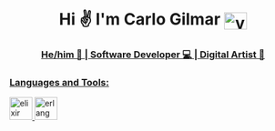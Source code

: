 <h1 align="center">Hi ✌️ I'm Carlo Gilmar <a href="https://twitter.com/visual_partner" target="blank"><img align="center" src="https://raw.githubusercontent.com/rahuldkjain/github-profile-readme-generator/master/src/images/icons/Social/twitter.svg" alt="visual_partner" height="30" width="40" /> </h1>
<h3 align="center"> He/him 🙂 | Software Developer 💻 | Digital Artist 🎨 </h3>


<h3 align="left">Languages and Tools:</h3>
<p align="left"> <a href="https://elixir-lang.org" target="_blank" rel="noreferrer"> <img src="https://www.vectorlogo.zone/logos/elixir-lang/elixir-lang-icon.svg" alt="elixir" width="40" height="40"/> </a> <a href="https://www.erlang.org/" target="_blank" rel="noreferrer"> <img src="https://www.vectorlogo.zone/logos/erlang/erlang-official.svg" alt="erlang" width="40" height="40"/> </a> </p>
